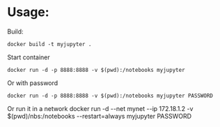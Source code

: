 Usage:
==============
Build:
    
    docker build -t myjupyter .
    
Start container

    docker run -d -p 8888:8888 -v $(pwd):/notebooks myjupyter
    
Or with password

    docker run -d -p 8888:8888 -v $(pwd):/notebooks myjupyter PASSWORD

Or run it in a network
docker run -d --net mynet --ip 172.18.1.2 -v $(pwd)/nbs:/notebooks --restart=always myjupyter PASSWORD
